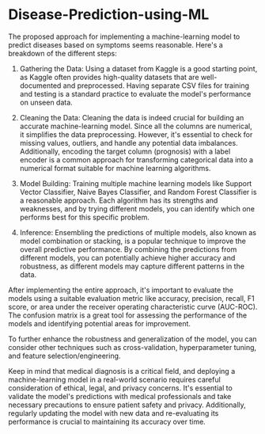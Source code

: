 # Disease-Prediction-using-ML

The proposed approach for implementing a machine-learning model to predict diseases based on symptoms seems reasonable. Here's a breakdown of the different steps:

1. Gathering the Data:
Using a dataset from Kaggle is a good starting point, as Kaggle often provides high-quality datasets that are well-documented and preprocessed. Having separate CSV files for training and testing is a standard practice to evaluate the model's performance on unseen data.

2. Cleaning the Data:
Cleaning the data is indeed crucial for building an accurate machine-learning model. Since all the columns are numerical, it simplifies the data preprocessing. However, it's essential to check for missing values, outliers, and handle any potential data imbalances. Additionally, encoding the target column (prognosis) with a label encoder is a common approach for transforming categorical data into a numerical format suitable for machine learning algorithms.

3. Model Building:
Training multiple machine learning models like Support Vector Classifier, Naive Bayes Classifier, and Random Forest Classifier is a reasonable approach. Each algorithm has its strengths and weaknesses, and by trying different models, you can identify which one performs best for this specific problem.

4. Inference:
Ensembling the predictions of multiple models, also known as model combination or stacking, is a popular technique to improve the overall predictive performance. By combining the predictions from different models, you can potentially achieve higher accuracy and robustness, as different models may capture different patterns in the data.

After implementing the entire approach, it's important to evaluate the models using a suitable evaluation metric like accuracy, precision, recall, F1 score, or area under the receiver operating characteristic curve (AUC-ROC). The confusion matrix is a great tool for assessing the performance of the models and identifying potential areas for improvement.

To further enhance the robustness and generalization of the model, you can consider other techniques such as cross-validation, hyperparameter tuning, and feature selection/engineering.

Keep in mind that medical diagnosis is a critical field, and deploying a machine-learning model in a real-world scenario requires careful consideration of ethical, legal, and privacy concerns. It's essential to validate the model's predictions with medical professionals and take necessary precautions to ensure patient safety and privacy. Additionally, regularly updating the model with new data and re-evaluating its performance is crucial to maintaining its accuracy over time.
